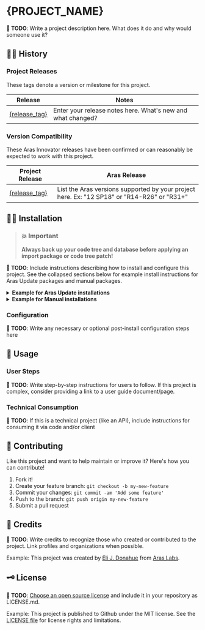<!-- markdownlint-disable MD024 -->
<!-- 
Comment out all TODO lines and empty/unneeded sections before committing. 

Placeholder strings to replace (including curly braces)
* {PROJECT_NAME}
* {REPO_NAME}
* {PACKAGE_NAME} 
-->

# {PROJECT_NAME}

**📍 TODO**: Write a project description here. What does it do and why would someone use it?

<!-- 
TIP: Add screenshots or gifs to make your project description or usage steps more effective.

![name of image](./Screenshots/sample.png)
*Add a little caption for your embedded image like this.* 
-->

## 🕵️‍♂️ History

### Project Releases

These tags denote a version or milestone for this project.

Release | Notes
--------|--------
[{release_tag}](https://github.com/{username}/{repo_name}/releases/tag/{release_tag}) | Enter your release notes here. What's new and what changed?

### Version Compatibility

These Aras Innovator releases have been confirmed or can reasonably be expected to work with this project.

Project Release | Aras Release
----------------|------
[{release_tag}](https://github.com/{username}/{repo_name}/releases/tag/{release_tag}) | List the Aras versions supported by your project here. Ex: "12 SP18" or "R14-R26" or "R31+"

## 👷‍♀️ Installation

> ### **💥 Important**
>
> **Always back up your code tree and database before applying an import package or code tree patch!**

**📍 TODO**: Include instructions describing how to install and configure this project. See the collapsed sections below for example install instructions for Aras Update packages and manual packages.

<details>
<summary><b>Example for Aras Update installations</b></summary>

### Prerequisites

1. Aras Innovator (version ___ preferred)
2. Aras Update tool (version ___)
3. **{PROJECT_NAME}** Aras Update package

### Aras Update Installation

1. Open Aras Update.
2. Select **Local** from the sidebar.
3. Add a new package reference.
4. Select the folder containing your local copy of the **{PROJECT_NAME}** repo.
    - This folder should contain a file called `package.config`.
5. The **{PROJECT_NAME}** package will now appear in your list of local packages.
    - You may need to expand the window to see all of the available projects.
6. Select **{PROJECT_NAME}** from the package list and click **Install**.
7. Check all of the modules that you want to install and click **Next**.
8. Choose **Detailed Logging** and click **Next**.
9. Fill in the details about your Aras Innovator instance and click **Install**.
10. After the installation completes, close the Aras Update utility and proceed to the **Configuration** section below.

</details>

<details>
<summary><b>Example for Manual installations</b></summary>

### Prerequisites

1. Aras Innovator (version ___ preferred)
2. Aras Package Import utility
3. **{PROJECT_NAME}** Import package

### Manual Installation

#### Code Tree

1. Backup your code tree and store the backup in a safe place.
2. Copy the `Innovator` folder from `\CodeTree` in your local repository.
3. Paste this folder to the root install directory of your code tree.
    - This should be the same folder that contains the `InnovatorServerConfig.xml` file.

#### Import Package

1. Back up your database and store the BAK file in a safe place.
2. Open up the Aras Package Import utility.
3. Enter your login credentials and click **Login**.
    - _Note: You must log in as root for the package import to succeed!_
4. Enter the package name in the TargetRelease field.
    - Optional: Enter a description in the Description field.
5. Enter the path to your local `..\{REPO_NAME}\Import\imports.mf` file in the Manifest File field.
6. Select the following in the Available for Import field.
    - **{PACKAGE_NAME}**
7. Select Type = **Merge** and Mode = **Thorough Mode**.
8. Click **Import** in the top left corner.
9. Close the Aras Package Import utility.

</details>

### Configuration

**📍 TODO**: Write any necessary or optional post-install configuration steps here

## 🚀 Usage

### User Steps

**📍 TODO**: Write step-by-step instructions for users to follow. If this project is complex, consider providing a link to a user guide document/page.

### Technical Consumption

**📍 TODO**: If this is a technical project (like an API), include instructions for consuming it via code and/or client

## 🤝 Contributing

Like this project and want to help maintain or improve it? Here's how you can contribute!

1. Fork it!
2. Create your feature branch: `git checkout -b my-new-feature`
3. Commit your changes: `git commit -am 'Add some feature'`
4. Push to the branch: `git push origin my-new-feature`
5. Submit a pull request

## 🎉 Credits

**📍 TODO**: Write credits to recognize those who created or contributed to the project. Link profiles and organizations when possible.

Example: This project was created by [Eli J. Donahue](https://github.com/EliJDonahue) from [Aras Labs](https://github.com/ArasLabs).

## 🗝️ License

**📍 TODO**: [Choose an open source license](https://choosealicense.com/) and include it in your repository as LICENSE.md.

Example: This project is published to Github under the MIT license. See the [LICENSE file](./LICENSE.md) for license rights and limitations.
